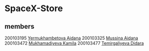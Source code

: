 # SpaceX-Store
## members
200103195 [Yermukhambetova Aidana](https://github.com/Aidanaa22) 
200103325 [Mussina Aidana](https://github.com/AidanaMussina)
200103472 [Mukhamadiyeva Kamila](https://github.com/kamilamukhamadiyeva)
200103477 [Temirgaliyeva Didara](https://github.com/diidara)
